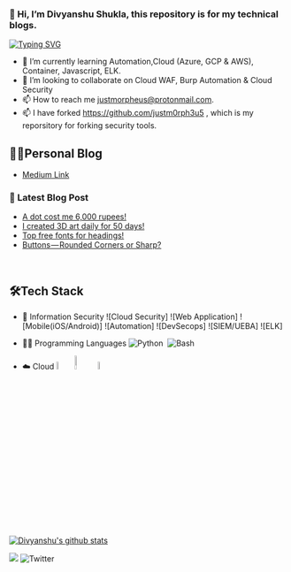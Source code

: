 ### 👋 Hi, I’m Divyanshu Shukla, this repository is for my technical blogs.

[![Typing SVG](https://readme-typing-svg.herokuapp.com/?lines=CloudSecurity;Infosec;Python;Automation;DevSecops;SIEM)](https://git.io/typing-svg)



- 🌱 I’m currently learning Automation,Cloud (Azure, GCP & AWS), Container, Javascript, ELK.
- 💞️ I’m looking to collaborate on Cloud WAF, Burp Automation & Cloud Security
- 📫 How to reach me justmorpheus@protonmail.com.
- 📫 I have forked https://github.com/justm0rph3u5 , which is my reporsitory for forking security tools.

## 👨‍💻Personal Blog
- [Medium Link](https://justm0rph3u5.medium.com/)
 
 
### 📕 Latest Blog Post

<!-- BLOG-POST-LIST:START -->
- [A dot cost me 6,000 rupees!](https://aakarshbiju.medium.com/a-dot-cost-me-6-000-rupees-3f519595f86f?source=rss-f82fcec8502a------2)
- [I created 3D art daily for 50 days!](https://medium.com/creativcuckoo/i-created-3d-art-daily-for-50-days-bbea3ec4a01f?source=rss-f82fcec8502a------2)
- [Top free fonts for headings!](https://medium.com/creativcuckoo/top-free-fonts-for-headings-40afb244181?source=rss-f82fcec8502a------2)
- [Buttons — Rounded Corners or Sharp?](https://medium.com/creativcuckoo/buttons-rounded-corners-or-sharp-29109966a63c?source=rss-f82fcec8502a------2)
<!-- BLOG-POST-LIST:END -->

<br/>

 
 ## 🛠️Tech Stack
 - 🎯 Information Security
     ![Cloud Security]
     ![Web Application]
     ![Mobile(iOS/Android)]
     ![Automation]
     ![DevSecops]
     ![SIEM/UEBA]
     ![ELK]
  

- 👨‍💻 Programming Languages
    ![Python](https://img.shields.io/badge/-Python-05122A?style=flat&logo=python)&nbsp;
    ![Bash](https://img.shields.io/badge/-Shell_Script-05122A?style=flat&logo=gnu-bash)&nbsp;
    
- ☁️ Cloud
    <img src="https://miro.medium.com/max/1000/1*iuHMDDfla-ZHWzZy4TtJZA.png" alt="Gcp"
    title="Gcp" width="6%" />
    <img src="https://www.neudesic.com/wp-content/uploads/Microsoft_Azure.png" alt="Azure"
    title="Azure" width="8%" />
    <img src="https://www.loudounchamber.org/wp-content/uploads/2018/02/aws_logo_smile-NEW.png" alt="AWS"
    title="AWS" width="6%" />
    
    
[![Divyanshu's github stats](https://github-readme-stats.vercel.app/api?username=justmorpheus&show_icons=true&title_color=fff&icon_color=79ff97&text_color=9f9f9f&bg_color=151515&count_private=true)](https://github.com/justmorpheus)

<!---
justmorpheus/justmorpheus is a ✨ special ✨ repository because its `README.md` (this file) appears on your GitHub profile.
You can click the Preview link to take a look at your changes.
--->

[<img src="https://img.shields.io/badge/LinkedIn-0077B5?style=for-the-badge&logo=linkedin&logoColor=white" />](https://www.linkedin.com/in/iamdivyanshu/)
![Twitter](https://img.shields.io/twitter/follow/justm0rph3u5?style=social)
